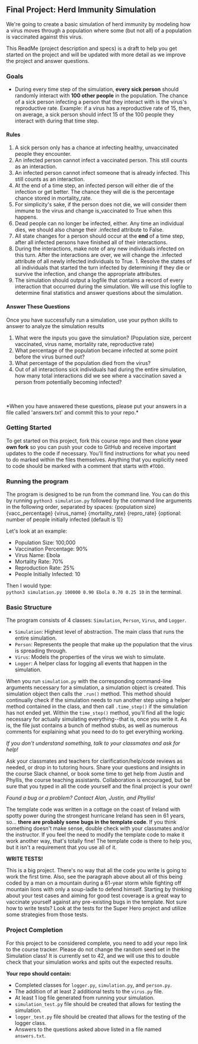 ## Final Project: Herd Immunity Simulation

We're going to create a basic simulation of herd immunity by modeling how a virus moves through a population where some (but not all) of a population is vaccinated against this virus.

This ReadMe (project description and specs) is a draft to help you get started on the project and will be updated with more detail as we improve the project and answer questions.

### Goals

* During every time step of the simulation, **every sick person** should randomly interact with **100 other people** in the population. The chance of a sick person infecting a person that they interact with is the virus's reproductive rate.  Example: if a virus has a reproductive rate of 15, then, on average, a sick person should infect 15 of the 100 people they interact with during that time step.

#### Rules
1. A sick person only has a chance at infecting healthy, unvaccinated people they encounter.  
1. An infected person cannot infect a vaccinated person.  This still counts as an interaction.  
1. An infected person cannot infect someone that is already infected.  This still counts as an interaction.
1. At the end of a time step, an infected person will either die of the infection or get better.  The chance they will die is the percentage chance stored in mortality_rate.  
1. For simplicity's sake, if the person does not die, we will consider them immune to the virus and change is_vaccinated to True when this happens.  
1. Dead people can no longer be infected, either.  Any time an individual dies, we should also change their .infected attribute to False.  
1. All state changes for a person should occur at the **end** of a time step, after all infected persons have finished all of their interactions.  
1. During the interactions, make note of any new individuals infected on this turn.  After the interactions are over, we will change the .infected attribute of all newly infected individuals to True.  1. Resolve the states of all individuals that started the turn infected by determining if they die or survive the infection, and change the appropriate attributes.  
1. The simulation should output a logfile that contains a record of every interaction that occurred during the simulation.  We will use this logfile to determine final statistics and answer questions about the simulation.

#### Answer These Questions
Once you have successfully run a simulation, use your python skills to answer to analyze the simulation results
1. What were the inputs you gave the simulation? (Population size, percent vaccinated, virus name, mortality rate,  reproductive rate)
1. What percentage of the population became infected at some point before the virus burned out?
1.  What percentage of the population died from the virus?
1.  Out of all interactions sick individuals had during the entire simulation, how many total interactions did we see where a vaccination saved a person from potentially becoming infected?
<br>
<br>
*When you have answered these questions, please put your answers in a file called 'answers.txt' and commit this to your repo.*

### Getting Started

To get started on this project, fork this course repo and then clone **your own fork** so you can push your code to GitHub and receive important updates to the code if necessary.  You'll find instructions for what you need to do marked within the files themselves. Anything that you explicitly need to code should be marked with a comment that starts with `#TODO`.  

### Running the program

The program is designed to be run from the command line.  You can do this by running
`python3 simulation.py` followed by the command line arguments in the following order,
separated by spaces:
 {population size} {vacc_percentage} {virus_name} {mortality_rate} {repro_rate} {optional: number of people initially infected (default is 1)}

 Let's look at an example:
 * Population Size: 100,000
 * Vaccination Percentage: 90%
 * Virus Name: Ebola
 * Mortality Rate: 70%
 * Reproduction Rate: 25%
 * People Initially Infected: 10

 Then I would type: <br>
 `python3 simulation.py 100000 0.90 Ebola 0.70 0.25 10` in the terminal.

### Basic Structure

The program consists of 4 classes: `Simulation`, `Person`, `Virus`, and `Logger`.

* `Simulation`: Highest level of abstraction. The main class that runs the entire simulation.
* `Person`: Represents the people that make up the population that the virus is spreading through.
* `Virus`: Models the properties of the virus we wish to simulate.
* `Logger`: A helper class for logging all events that happen in the simulation.

When you run `simulation.py` with the corresponding command-line arguments necessary for a simulation, a simulation object is created.  This simulation object then calls the `.run()` method.  This method should continually check if the simulation needs to run another step using a helper method contained in the class, and then call `.time_step()` if the simulation has not ended yet.  Within the `time_step()` method, you'll find all the logic necessary for actually simulating everything--that is, once you write it.  As is, the file just contains a bunch of method stubs, as well as numerous comments for explaining what you need to do to get everything working.  


*_If you don't understand something, talk to your classmates and ask for help!_*

Ask your classmates and teachers for clarification/help/code reviews as needed, or drop in to tutoring hours. Share your questions and insights in the course Slack channel, or book some time to get help from Justin and Phyllis, the course teaching assistants.
Collaboration is encouraged, but be sure that you typed in all the code yourself and the final project is your own!

*Found a bug or a problem? Contact Alan, Justin, and Phyllis!*

The template code was written in a cottage on the coast of Ireland with spotty power during the strongest hurricane Ireland has seen in 61 years, so... **there are probably some bugs in the template code**. If you think something doesn't make sense, double check with your classmates and/or the instructor.  If you feel the need to modify the template code to make it work another way, that's totally fine! The template code is there to help you, but it isn't a requirement that you use all of it.

**WRITE TESTS!**

This is a big project.  There's no way that all the code you write is going to work the first time.  Also, see the paragraph above about all of this being coded by a man on a mountain during a 61-year storm while fighting off mountain lions with only a soup-ladle to defend himself.  Starting by thinking about your test cases and aiming for good test coverage is a great way to vaccinate yourself against any pre-existing bugs in the template. Not sure how to write tests? Look at the tests for the Super Hero project and utilize some strategies from those tests.

### Project Completion

For this project to be considered complete, you need to add your repo link to the course tracker. Please do not change the random seed set in the Simulation class! It is currently set to 42, and we will use this to double check that your simulation works and spits out the expected results.

**Your repo should contain:**
  * Completed classes for `logger.py`, `simulation.py`, and `person.py`.
  * The addition of at least 2 additional tests to the `virus.py` file.
  * At least 1 log file generated from running your simulation. 
  * `simulation_test.py` file should be created that allows for testing the simulation.
  * `logger_test.py` file should be created that allows for the testing of the logger class.
  * Answers to the questions asked above listed in a file named `answers.txt`.

